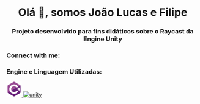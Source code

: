 <h1 align="center">Olá 👋, somos João Lucas e Filipe</h1>
<h3 align="center">Projeto desenvolvido para fins didáticos sobre o Raycast da Engine Unity</h3>

<h3 align="left">Connect with me:</h3>
<p align="left">
</p>

<h3 align="left">Engine e Linguagem Utilizadas:</h3>
<p align="left"> <a href="https://www.w3schools.com/cs/" target="_blank" rel="noreferrer"> <img src="https://raw.githubusercontent.com/devicons/devicon/master/icons/csharp/csharp-original.svg" alt="csharp" width="40" height="40"/> </a> <a href="https://unity.com/" target="_blank" rel="noreferrer"> <img src="https://www.vectorlogo.zone/logos/unity3d/unity3d-icon.svg" alt="unity" width="40" height="40"/> </a> </p>


